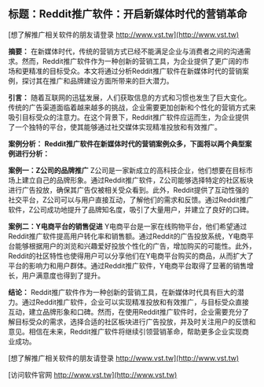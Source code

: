 ## **标题：Reddit推广软件：开启新媒体时代的营销革命**

[想了解推广相关软件的朋友请登录 http://www.vst.tw](http://www.vst.tw)

**摘要：**
在新媒体时代，传统的营销方式已经不能满足企业与消费者之间的沟通需求。然而，Reddit推广软件作为一种创新的营销工具，为企业提供了更广阔的市场和更精准的目标受众。本文将通过分析Reddit推广软件在新媒体时代的营销案例，探讨其在推广和品牌建设方面所带来的巨大潜力。

**引言：**
随着互联网的迅猛发展，人们获取信息的方式和习惯也发生了巨大变化。传统的广告渠道面临着越来越多的挑战，企业需要更加创新和个性化的营销方式来吸引目标受众的注意力。在这个背景下，Reddit推广软件应运而生，为企业提供了一个独特的平台，使其能够通过社交媒体实现精准投放和有效推广。

**案例分析：**
**Reddit推广软件在新媒体时代的营销案例众多，下面将以两个典型案例进行分析：**

**案例一：Z公司的品牌推广**
Z公司是一家新成立的高科技企业，他们想要在目标市场上建立自己的品牌形象。通过Reddit推广软件，Z公司能够选择特定的社区板块进行广告投放，确保其广告仅被相关受众看到。此外，Reddit提供了互动性强的社交平台，Z公司可以与用户直接互动，了解他们的需求和反馈。通过Reddit推广软件，Z公司成功地提升了品牌知名度，吸引了大量用户，并建立了良好的口碑。

**案例二：Y电商平台的销售促进**
Y电商平台是一家在线购物平台，他们希望通过Reddit推广软件提高用户转化率和销售额。通过Reddit的广告投放系统，Y电商平台能够根据用户的浏览和兴趣爱好投放个性化的广告，增加购买的可能性。此外，Reddit的社区特性也使得用户可以分享他们在Y电商平台购买的商品，从而扩大了平台的影响力和用户群体。通过Reddit推广软件，Y电商平台取得了显著的销售增长，用户满意度也得到了提升。

**结论：**
Reddit推广软件作为一种创新的营销工具，在新媒体时代具有巨大的潜力。通过Reddit推广软件，企业可以实现精准投放和有效推广，与目标受众直接互动，建立品牌形象和口碑。然而，在使用Reddit推广软件时，企业需要充分了解目标受众的需求，选择合适的社区板块进行广告投放，并及时关注用户的反馈和意见。相信在未来，Reddit推广软件将继续引领营销革命，帮助更多企业实现商业成功。

[想了解推广相关软件的朋友请登录 http://www.vst.tw](http://www.vst.tw)


[访问软件官网 http://www.vst.tw](http://www.vst.tw)
